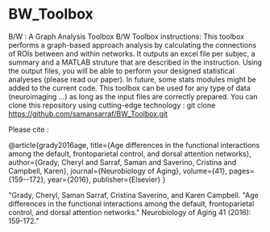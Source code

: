 # BW_Toolbox
B/W : A Graph Analysis Toolbox
B/W Toolbox instructions:
This toolbox performs a graph-based approach analysis by calculating the connections of ROIs between and within networks. It outputs an excel file per subjec, a summary and a MATLAB struture that are described in the instruction. Using the output files, you will be able to perform your designed statistical analyeses (please read our paper). In future, some stats modules might be added to the current code. This toolbox can be used for any type of data (neuroimaging ...) as long as the input files are correctly prepared.
You can clone this repository using cutting-edge technology :
git clone https://github.com/samansarraf/BW_Toolbox.git

Please cite :

@article{grady2016age,
  title={Age differences in the functional interactions among the default, frontoparietal control, and dorsal attention networks},
  author={Grady, Cheryl and Sarraf, Saman and Saverino, Cristina and Campbell, Karen},
  journal={Neurobiology of Aging},
  volume={41},
  pages={159--172},
  year={2016},
  publisher={Elsevier}
}

"Grady, Cheryl, Saman Sarraf, Cristina Saverino, and Karen Campbell. "Age differences in the functional interactions among the default, frontoparietal control, and dorsal attention networks." Neurobiology of Aging 41 (2016): 159-172."
